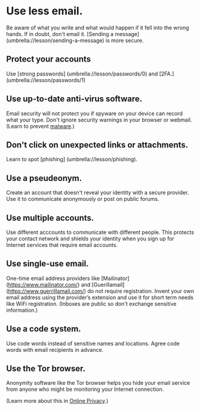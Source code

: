 [Title]: # (Email security tips)
[Order]: # (9)

# Use less email. 

Be aware of what you write and what would happen if it fell into the wrong hands. If in doubt, don't email it. [Sending a message] (umbrella://lesson/sending-a-message) is more secure. 

## Protect your accounts

Use [strong passwords] (umbrella://lesson/passwords/0) and [2FA.] (umbrella://lesson/passwords/1)

## Use up-to-date anti-virus software. 

Email security will not protect you if spyware on your device can record what your type. Don't ignore security warnings in your browser or webmail. (Learn to prevent [malware](umbrella://lesson/malware).)

## Don't click on unexpected links or attachments. 

Learn to spot [phishing] (umbrella://lesson/phishing).

## Use a pseudeonym. 

Create an account that doesn't reveal your identity with a secure provider. Use it to communicate anonymously or post on public forums.

## Use multiple accounts.

Use different acccounts to communicate with different people. This protects your contact network and shields your identity when you sign up for Internet services that require email accounts.

## Use single-use email. 

One-time email address providers like [Mailinator] (https://www.mailinator.com/) and [Guerillamail] (https://www.guerrillamail.com/) do not require registration. Invent your own email address using the provider’s extension and use it for short term needs like WiFi registration. (Inboxes are public so don't exchange sensitive information.)

## Use a code system.

Use code words instead of sensitive names and locations. Agree code words with email recipients in advance. 

## Use the Tor browser.

Anonymity software like the Tor browser helps you hide your email service from anyone who might be monitoring your Internet connection.

(Learn more about this in [Online Privacy](umbrella://communications/online-privacy/advanced).)
